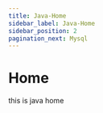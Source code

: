 ```yaml
---
title: Java-Home
sidebar_label: Java-Home
sidebar_position: 2
pagination_next: Mysql
---
```


# Home
this is java home